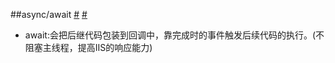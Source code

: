 ##async/await [#](http://www.cnblogs.com/jesse2013/p/Asynchronous-Programming-In-DotNet.html) [#](http://www.cnblogs.com/richieyang/p/5020849.html)

+ await:会把后继代码包装到回调中，靠完成时的事件触发后续代码的执行。(不阻塞主线程，提高IIS的响应能力)